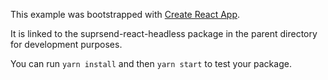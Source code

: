 This example was bootstrapped with [Create React App](https://github.com/facebook/create-react-app).

It is linked to the suprsend-react-headless package in the parent directory for development purposes.

You can run `yarn install` and then `yarn start` to test your package.
